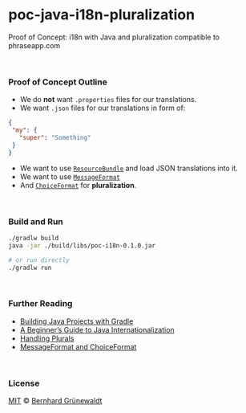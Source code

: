 # poc-java-i18n-pluralization

Proof of Concept: i18n with Java and pluralization compatible to phraseapp.com

&nbsp;

### Proof of Concept Outline

 * We do **not** want `.properties` files for our translations.
 * We want `.json` files for our translations in form of:

```json
{
 "my": {
   "super": "Something"
 }
}
``` 

 * We want to use [`ResourceBundle`](https://docs.oracle.com/javase/8/docs/api/java/util/ResourceBundle.html) and load JSON translations into it.
 * We want to use [`MessageFormat`](https://docs.oracle.com/javase/8/docs/api/java/text/MessageFormat.html)
 * And [`ChoiceFormat`](https://docs.oracle.com/javase/8/docs/api/java/text/ChoiceFormat.html) for **pluralization**. 
 
&nbsp;

### Build and Run

```bash
./gradlw build
java -jar ./build/libs/poc-i18n-0.1.0.jar

# or run directly
./gradlw run
```



&nbsp;

### Further Reading

 * [Building Java Projects with Gradle](https://spring.io/guides/gs/gradle/)
 * [A Beginner’s Guide to Java Internationalization](https://phraseapp.com/blog/posts/a-beginners-guide-to-java-internationalization/)
 * [Handling Plurals](https://docs.oracle.com/javase/tutorial/i18n/format/choiceFormat.html)
 * [MessageFormat and ChoiceFormat](https://docs.oracle.com/javase/8/docs/api/java/text/MessageFormat.html)
 

&nbsp;

### License

[MIT](./LICENSE) © [Bernhard Grünewaldt](https://github.com/clouless)
